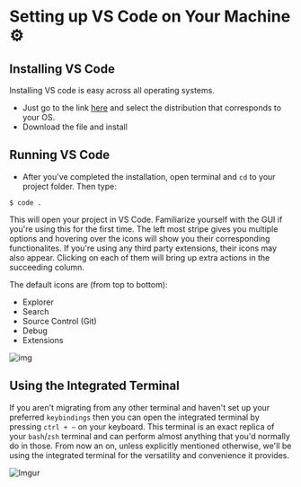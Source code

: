 # Setting up VS Code on Your Machine ⚙️

## Installing VS Code
Installing VS code is easy across all operating systems.
* Just go to the link [here](https://code.visualstudio.com/Download) and select the distribution that corresponds to your OS.
* Download the file and install

## Running VS Code
* After you've completed the installation, open terminal and `cd` to your project folder. Then type:
```
$ code .
```
This will open your project in VS Code. Familiarize yourself with the GUI if you're using this for the first time. The left most stripe gives you multiple options and hovering over the icons will show you their corresponding functionalites. If you're using any third party extensions, their icons may also appear. Clicking on each of them will bring up extra actions in the succeeding column.

The default icons are (from top to bottom):
* Explorer
* Search
* Source Control (Git)
* Debug
* Extensions

![img](https://i.imgur.com/3QVRiqp.png)

## Using the Integrated Terminal
If you aren't migrating from any other terminal and haven't set up your preferred `keybindings` then you can open the integrated terminal by pressing `ctrl + ~` on your keyboard. This terminal is an exact replica of your `bash`/`zsh` terminal and can perform almost anything that you'd normally do in those. From now an on, unless explicitly mentioned otherwise, we'll be using the integrated terminal for the versatility and convenience it provides.

![Imgur](https://imgur.com/0YGaq3z.png)

